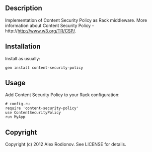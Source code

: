 ## Description

Implementation of Content Security Policy as Rack middleware.
More information about Content Security Policy - http://http://www.w3.org/TR/CSP/.

## Installation

Install as usually:

    gem install content-security-policy

## Usage

Add Content Security Policy to your Rack configuration:

    # config.ru
    require 'content-security-policy'
    use ContentSecurityPolicy
    run MyApp

## Copyright

Copyright (c) 2012 Alex Rodionov. See LICENSE for details.

